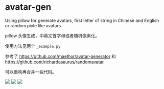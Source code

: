 # avatar-gen

Using pillow for generate avatars, first letter of string in Chinese and English or random pixle like avatars.

pillow 头像生成，中英文首字母或者随机像素化。

使用方法见两个 `_example.py`

参考了 https://github.com/maethor/avatar-generator 和 https://github.com/richardasaurus/randomavatar

可以重构再合并一些代码。


![](http://breakwire.oss-cn-shanghai.aliyuncs.com/letter_avatar.png)
![](http://breakwire.oss-cn-shanghai.aliyuncs.com/letter_avatar_1.png)
![](http://breakwire.oss-cn-shanghai.aliyuncs.com/pixel_avatar.png)
